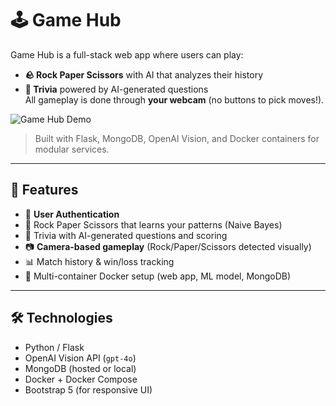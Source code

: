 # 🕹️ Game Hub

Game Hub is a full-stack web app where users can play:
- **🪨 Rock Paper Scissors** with AI that analyzes their history
- **🧐 Trivia** powered by AI-generated questions  
All gameplay is done through **your webcam** (no buttons to pick moves!).

![Game Hub Demo](./gif/gif.gif)

> Built with Flask, MongoDB, OpenAI Vision, and Docker containers for modular services.

---

## 🚀 Features

- 🔐 **User Authentication**
- 🤖 Rock Paper Scissors that learns your patterns (Naive Bayes)
- 🧠 Trivia with AI-generated questions and scoring
- 📷 **Camera-based gameplay** (Rock/Paper/Scissors detected visually)
- 📊 Match history & win/loss tracking
- 🐳 Multi-container Docker setup (web app, ML model, MongoDB)

---

## 🛠️ Technologies

- Python / Flask
- OpenAI Vision API (`gpt-4o`)
- MongoDB (hosted or local)
- Docker + Docker Compose
- Bootstrap 5 (for responsive UI)






